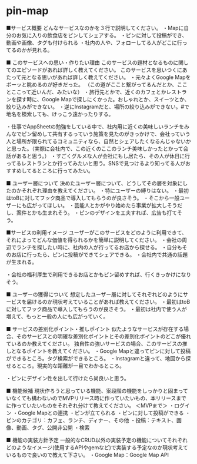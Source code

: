 # pin-map

■サービス概要
どんなサービスなのかを３行で説明してください。
・Mapに自分のお気に入りの飲食店をピンしてシェアする。
・ピンに対して投稿ができ、動画や画像、タグも付けられる
・社内の人や、フォローしてる人がどこに行ってるのかが見れる。

■ このサービスへの思い・作りたい理由
このサービスの題材となるものに関してのエピソードがあれば詳しく教えてください。
このサービスを思いつくにあたって元となる思いがあれば詳しく教えてください。
・元々よくGoogle Mapをボーッと眺めるのが好きだった。
（この道がここと繋がってるんだとか、こことここって近いんだ、みたいな）
・旅行先とかで、近くのカフェとかレストランを探す時に、Google Mapで探しにくかった。おしゃれとか、スイーツとか、絞り込みができない。
・逆にInstagramだと、場所の絞り込みができない。#で地名を検索しても、けっこう遠かったりする。

・仕事でAppSheetの勉強をしている中で、社内用に近くの美味しいランチをみんなでピン留めして共有するっていう施策を見たのがきっかけで、会社っていう人と場所が限られてるコミュニティなら、自然とシェアしたくなるんじゃないかと思った。（実際に会社内で、この近くのここのランチ美味しかったとかって会話があると思う。）
・すごくグルメな人が会社にもし居たら、その人が休日に行ってるレストランとか行ってみたいと思う。SNSで見つけるより知ってる人がおすすめしてるところに行ってみたい。

■ ユーザー層について
決めたユーザー層について、どうしてその層を対象にしたのかそれぞれ理由を教えてください。
・特にユーザーの縛りはない。
・最初はtoBに対してフック商品で導入してもらうのが良さそう。
・そこから一般ユーザーにも広がってほしい。
・芸能人とかがやり始めたら事業が拡大しそうだし、案件とかも生まれそう。
・ピンのデザインを工夫すれば、広告も打てそう。

■サービスの利用イメージ
ユーザーがこのサービスをどのように利用できて、それによってどんな価値を得られるかを簡単に説明してください。
・会社の周辺でランチを探したい時に、社内の人が行ってるお店から探せる。
・自分もそのお店に行ったら、ピンに投稿ができてシェアできる。
・会社内で共通の話題が生まれる。

・会社の福利厚生で利用できるお店とかもピン留めすれば、行くきっかけになりそう。

■ ユーザーの獲得について
想定したユーザー層に対してそれぞれどのようにサービスを届けるのか現状考えていることがあれば教えてください。
・最初はtoBに対してフック商品で導入してもらうのが良さそう。
・最初は社内で使う人が増えて、もっと一般の人にも広がっていく。

■ サービスの差別化ポイント・推しポイント
似たようなサービスが存在する場合、そのサービスとの明確な差別化ポイントとその差別化ポイントのどこが優れているのか教えてください。
独自性の強いサービスの場合、このサービスの推しとなるポイントを教えてください。
・Google Mapと違ってピンに対して投稿ができるところ。タグ検索ができるところ。
・Instagramと違って、地図から探せるところ。現実的な距離が一目でわかるところ。

・ピンにデザイン性を出して行けたら尚良いと思う。

■ 機能候補
現状作ろうと思っている機能、案段階の機能をしっかりと固まっていなくても構わないのでMVPリリース時に作っていたいもの、本リリースまでに作っていたいものをそれぞれ分けて教えてください。
＜MVPまで＞
・ログイン
・Google Mapとの連携
・ピンが立てられる
・ピンに対して投稿ができる
・ピンのカテゴリ：カフェ、ランチ、ディナー、その他
・投稿：テキスト、画像、動画、タグ、公開非公開
・検索

■ 機能の実装方針予定
一般的なCRUD以外の実装予定の機能についてそれぞれどのようなイメージ(使用するAPIやgemなど)で実装する予定なのか現状考えているもので良いので教えて下さい。
・Google Map：Google Map API
